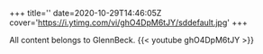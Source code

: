 +++
title=''
date=2020-10-29T14:46:05Z
cover='https://i.ytimg.com/vi/ghO4DpM6tJY/sddefault.jpg'
+++

All content belongs to GlennBeck.
{{< youtube ghO4DpM6tJY >}}
